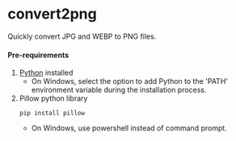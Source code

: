 # convert2png
Quickly convert JPG and WEBP to PNG files.



#### Pre-requirements

1. [Python](https://www.python.org/downloads/) installed
   - On Windows, select the option to add Python to the 'PATH' environment variable during the installation process.
2. Pillow python library
   ```shell
   pip install pillow
   ```
   - On Windows, use powershell instead of command prompt.
